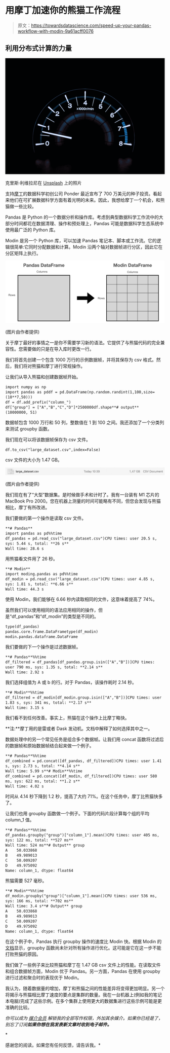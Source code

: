 # 用摩丁加速你的熊猫工作流程

> 原文：<https://towardsdatascience.com/speed-up-your-pandas-workflow-with-modin-9a61acff0076>

## 利用分布式计算的力量

![](img/2d9f978b1d215b98fd68919b9a38df3c.png)

克里斯·利维拉尼在 [Unsplash](https://unsplash.com/s/photos/speed-up?utm_source=unsplash&utm_medium=referral&utm_content=creditCopyText) 上的照片

支持[摩丁](https://modin.readthedocs.io/en/stable/)的数据科学初创公司 Ponder 最近宣布了 700 万美元的种子投资。看起来他们在可扩展数据科学方面有着光明的未来。因此，我想给摩丁一个机会，和熊猫做一些比较。

Pandas 是 Python 的一个数据分析和操作库。考虑到典型数据科学工作流中的大部分时间都花在数据清理、操作和预处理上，Pandas 可能是数据科学生态系统中使用最广泛的 Python 库。

Modin 是另一个 Python 库，可以加速 Pandas 笔记本、脚本或工作流。它的逻辑很简单:它同时分配数据和计算。Modin 沿两个轴对数据帧进行分区，因此它在分区矩阵上执行。

![](img/7708bf26993a9b887f3cff25de5c0492.png)

(图片由作者提供)

关于摩丁最好的事情之一是你不需要学习新的语法。它提供了与熊猫代码的完全兼容性。您需要做的只是在导入库时更改一行。

我们将首先创建一个包含 1000 万行的示例数据帧，并将其保存为 csv 格式。然后，我们将对熊猫和摩丁进行常规操作。

让我们从导入熊猫和创建数据帧开始。

```
import numpy as np
import pandas as pddf = pd.DataFrame(np.random.randint(1,100,size=(10**7,50)))
df = df.add_prefix("column_")
df["group"] = ["A","B","C","D"]*2500000df.shape**# output**
(10000000, 51)
```

数据帧包含 1000 万行和 50 列，整数值在 1 到 100 之间。我还添加了一个分类列来测试 groupby 函数。

我们现在可以将该数据帧保存为 csv 文件。

```
df.to_csv("large_dataset.csv",index=False)
```

csv 文件的大小为 1.47 GB。

![](img/64518b2e0b9985b05187ff38ad550112.png)

(图片由作者提供)

我们现在有了“大型”数据集。是时候做手术和计时了。我有一台装有 M1 芯片的 MacBook Pro 2000。您在机器上测量的时间可能略有不同，但您会发现与熊猫相比，摩丁有所改进。

我们要做的第一个操作是读取 csv 文件。

```
**# Pandas**
import pandas as pd%%time
df_pandas = pd.read_csv("large_dataset.csv")CPU times: user 20.5 s, sys: 5.44 s, total: **26 s**
Wall time: 28.6 s
```

用熊猫看文件用了 26 秒。

```
**# Modin**
import moding.pandas as pd%%time
df_modin = pd.read_csv("large_dataset.csv")CPU times: user 4.85 s, sys: 1.81 s, total: **6.66 s**
Wall time: 44.3 s
```

使用 Modin，我们能够在 6.66 秒内读取相同的文件，这意味着提高了 74%。

虽然我们可以使用相同的语法应用相同的操作，但是“df_pandas”和“df_modin”的类型是不同的。

```
type(df_pandas)
pandas.core.frame.DataFrametype(df_modin)
modin.pandas.dataframe.DataFrame
```

我们要做的下一个操作是过滤数据帧。

```
**# Pandas**%%time
df_filtered = df_pandas[df_pandas.group.isin(["A","B"])]CPU times: user 790 ms, sys: 1.35 s, total: **2.14 s**
Wall time: 2.92 s
```

我们选择组值为 A 或 b 的行。对于 Pandas，该操作耗时 2.14 秒。

```
**# Modin**%%time
df_filtered = df_modin[df_modin.group.isin(["A","B"])]CPU times: user 1.83 s, sys: 341 ms, total: **2.17 s**
Wall time: 3.15 s
```

我们看不到任何改善。事实上，熊猫在这个操作上比摩丁略快。

**注:**摩丁用的是雷或者 Dask 发动机。文档中解释了如何选择其中之一。

数据处理中的另一个常见任务是组合多个数据帧。让我们用 concat 函数将过滤后的数据帧和原始数据帧结合起来做一个例子。

```
**# Pandas**%%time
df_combined = pd.concat([df_pandas, df_filtered])CPU times: user 1.41 s, sys: 2.73 s, total: **4.14 s**
Wall time: 5.99 s**# Modin**%%time
df_combined = pd.concat([df_modin, df_filtered])CPU times: user 580 ms, sys: 622 ms, total: **1.2 s**
Wall time: 4.02 s
```

时间从 4.14 秒下降到 1.2 秒，提高了大约 71%。在这个任务中，摩丁比熊猫快多了。

让我们也用 groupby 函数做一个例子。下面的代码片段计算每个组的平均 column_1 值。

```
**# Pandas**%%time
df_pandas.groupby("group")["column_1"].mean()CPU times: user 405 ms, sys: 122 ms, total: **527 ms**
Wall time: 524 ms**# Output** group
A    50.033868
B    49.989013
C    50.009207
D    49.975092
Name: column_1, dtype: float64
```

熊猫需要 527 毫秒。

```
**# Modin**%%time
df_modin.groupby("group")["column_1"].mean()CPU times: user 536 ms, sys: 166 ms, total: **702 ms**
Wall time: 3.4 s**# Output** group
A    50.033868
B    49.989013
C    50.009207
D    49.975092
Name: column_1, dtype: float64
```

在这个例子中，Pandas 执行 groupby 操作的速度比 Modin 快。根据 Modin 的[文档](https://modin.readthedocs.io/en/stable/supported_apis/dataframe_supported.html)显示，groupby 函数尚未针对所有操作进行优化。这可能是它在这一步不能打败熊猫的原因。

我们做了一些例子来比较熊猫和摩丁在 1.47 GB csv 文件上的性能。在读取文件和组合数据帧方面，Modin 优于 Pandas。另一方面，Pandas 在使用 groupby 进行过滤和聚合时的表现优于 Modin。

我认为，随着数据量的增加，摩丁和熊猫之间的性能差异将变得更加明显。另一个将揭示与熊猫相比摩丁速度的要点是集群的数量。我在一台机器上(例如我的笔记本电脑)完成了这些示例。在多个集群上使用更大的数据集进行这些示例可能是更准确的比较。

*你可以成为* [*媒介会员*](https://sonery.medium.com/membership) *解锁我的全部写作权限，外加其余媒介。如果你已经是了，别忘了订阅**如果你想在我发表新文章时收到电子邮件。***

*[](https://sonery.medium.com/membership)  

感谢您的阅读。如果您有任何反馈，请告诉我。*